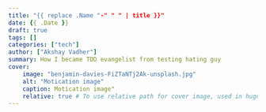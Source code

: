 ```yaml
---
title: "{{ replace .Name "-" " " | title }}"
date: {{ .Date }}
draft: true
tags: []
categories: ["tech"]
author: ["Akshay Vadher"]
summary: How I became TDD evangelist from testing hating guy
cover:
    image: "benjamin-davies-FiZTaNTj2Ak-unsplash.jpg"
    alt: "Motication image"
    caption: Motication image"
    relative: true # To use relative path for cover image, used in hugo Page-bundles
---
```



